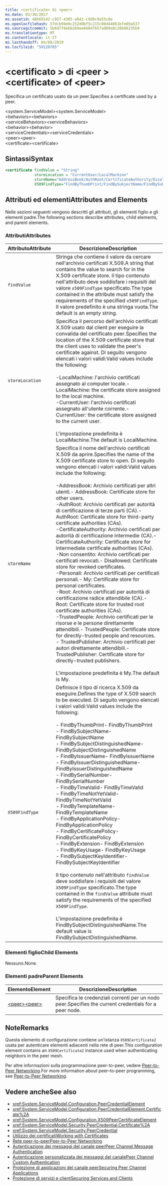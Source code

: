 ```yaml
---
title: <certificate> di <peer>
ms.date: 03/30/2017
ms.assetid: 48b69142-c957-4305-a042-c9d0c9a55c0e
ms.openlocfilehash: 5fdcb94e0c252d0bf5c215c08d44061bfe09a537
ms.sourcegitcommit: 5b6d778ebb269ee6684fb57ad69a8c28b06235b9
ms.translationtype: MT
ms.contentlocale: it-IT
ms.lasthandoff: 04/08/2019
ms.locfileid: "59120705"
---
```

# <a name="certificate-of-peer"></a><span data-ttu-id="febcd-102">\<certificato > di \<peer ></span><span class="sxs-lookup"><span data-stu-id="febcd-102">\<certificate> of \<peer></span></span>
<span data-ttu-id="febcd-103">Specifica un certificato usato da un peer.</span><span class="sxs-lookup"><span data-stu-id="febcd-103">Specifies a certificate used by a peer.</span></span>  
  
 <span data-ttu-id="febcd-104">\<system.ServiceModel></span><span class="sxs-lookup"><span data-stu-id="febcd-104">\<system.ServiceModel></span></span>  
<span data-ttu-id="febcd-105">\<behaviors></span><span class="sxs-lookup"><span data-stu-id="febcd-105">\<behaviors></span></span>  
<span data-ttu-id="febcd-106">\<serviceBehaviors></span><span class="sxs-lookup"><span data-stu-id="febcd-106">\<serviceBehaviors></span></span>  
<span data-ttu-id="febcd-107">\<behavior></span><span class="sxs-lookup"><span data-stu-id="febcd-107">\<behavior></span></span>  
<span data-ttu-id="febcd-108">\<serviceCredentials></span><span class="sxs-lookup"><span data-stu-id="febcd-108">\<serviceCredentials></span></span>  
<span data-ttu-id="febcd-109">\<peer></span><span class="sxs-lookup"><span data-stu-id="febcd-109">\<peer></span></span>  
<span data-ttu-id="febcd-110">\<certificate></span><span class="sxs-lookup"><span data-stu-id="febcd-110">\<certificate></span></span>  
  
## <a name="syntax"></a><span data-ttu-id="febcd-111">Sintassi</span><span class="sxs-lookup"><span data-stu-id="febcd-111">Syntax</span></span>  
  
```xml  
<certificate findValue = "String"
             storeLocation = "CurrentUser/LocalMachine"
             storeName="AddressBook/AuthRoot/CertificateAuthority/Disallowed/My/Root/TrustedPeople/TrustedPublisher"
             X509FindType="FindByThumbPrint/FindBySubjectName/FindBySubjectDistinguishedName/FindByIssuerName/FindByIssuerDistinguishedName/FindBySerialNumber/FindByTimeValid/FindByTimeNotYetValid/FindByTemplateName/FindByApplicationPolicy/FindByCertificatePolicy/FindByExtension/FindByKeyUsage/FindBySubjectKeyIdentifier" />
```  
  
## <a name="attributes-and-elements"></a><span data-ttu-id="febcd-112">Attributi ed elementi</span><span class="sxs-lookup"><span data-stu-id="febcd-112">Attributes and Elements</span></span>  
 <span data-ttu-id="febcd-113">Nelle sezioni seguenti vengono descritti gli attributi, gli elementi figlio e gli elementi padre.</span><span class="sxs-lookup"><span data-stu-id="febcd-113">The following sections describe attributes, child elements, and parent elements.</span></span>  
  
### <a name="attributes"></a><span data-ttu-id="febcd-114">Attributi</span><span class="sxs-lookup"><span data-stu-id="febcd-114">Attributes</span></span>  
  
|<span data-ttu-id="febcd-115">Attributo</span><span class="sxs-lookup"><span data-stu-id="febcd-115">Attribute</span></span>|<span data-ttu-id="febcd-116">Descrizione</span><span class="sxs-lookup"><span data-stu-id="febcd-116">Description</span></span>|  
|---------------|-----------------|  
|`findValue`|<span data-ttu-id="febcd-117">Stringa che contiene il valore da cercare nell'archivio certificati X.509.</span><span class="sxs-lookup"><span data-stu-id="febcd-117">A string that contains the value to search for in the X.509 certificate store.</span></span> <span data-ttu-id="febcd-118">Il tipo contenuto nell'attributo deve soddisfare i requisiti del valore `x509FindType` specificato.</span><span class="sxs-lookup"><span data-stu-id="febcd-118">The type contained in the attribute must satisfy the requirements of the specified `x509FindType`.</span></span> <span data-ttu-id="febcd-119">Il valore predefinito è una stringa vuota.</span><span class="sxs-lookup"><span data-stu-id="febcd-119">The default is an empty string.</span></span>|  
|`storeLocation`|<span data-ttu-id="febcd-120">Specifica il percorso dell'archivio certificati X.509 usato dal client per eseguire la convalida del certificato peer.</span><span class="sxs-lookup"><span data-stu-id="febcd-120">Specifies the location of the X.509 certificate store that the client uses to validate the peer's certificate against.</span></span> <span data-ttu-id="febcd-121">Di seguito vengono elencati i valori validi:</span><span class="sxs-lookup"><span data-stu-id="febcd-121">Valid values include the following:</span></span><br /><br /> <span data-ttu-id="febcd-122">-LocalMachine: l'archivio certificati assegnato al computer locale.</span><span class="sxs-lookup"><span data-stu-id="febcd-122">-   LocalMachine: the certificate store assigned to the local machine.</span></span><br /><span data-ttu-id="febcd-123">-CurrentUser: l'archivio certificati assegnato all'utente corrente.</span><span class="sxs-lookup"><span data-stu-id="febcd-123">-   CurrentUser: the certificate store assigned to the current user.</span></span><br /><br /> <span data-ttu-id="febcd-124">L'impostazione predefinita è LocalMachine.</span><span class="sxs-lookup"><span data-stu-id="febcd-124">The default is LocalMachine.</span></span>|  
|`storeName`|<span data-ttu-id="febcd-125">Specifica il nome dell'archivio certificati X.509 da aprire.</span><span class="sxs-lookup"><span data-stu-id="febcd-125">Specifies the name of the X.509 certificate store to open.</span></span> <span data-ttu-id="febcd-126">Di seguito vengono elencati i valori validi:</span><span class="sxs-lookup"><span data-stu-id="febcd-126">Valid values include the following:</span></span><br /><br /> <span data-ttu-id="febcd-127">-AddressBook: Archivio certificati per altri utenti.</span><span class="sxs-lookup"><span data-stu-id="febcd-127">-   AddressBook: Certificate store for other users.</span></span><br /><span data-ttu-id="febcd-128">-AuthRoot: Archivio certificati per autorità di certificazione di terze parti (CA).</span><span class="sxs-lookup"><span data-stu-id="febcd-128">-   AuthRoot: Certificate store for third-party certificate authorities (CAs).</span></span><br /><span data-ttu-id="febcd-129">-CertificateAuthority: Archivio certificati per autorità di certificazione intermedie (CA).</span><span class="sxs-lookup"><span data-stu-id="febcd-129">-   CertificateAuthority: Certificate store for intermediate certificate authorities (CAs).</span></span><br /><span data-ttu-id="febcd-130">-Non consentito: Archivio certificati per certificati revocati.</span><span class="sxs-lookup"><span data-stu-id="febcd-130">-   Disallowed: Certificate store for revoked certificates.</span></span><br /><span data-ttu-id="febcd-131">-Personali: Archivio certificati per certificati personali.</span><span class="sxs-lookup"><span data-stu-id="febcd-131">-   My: Certificate store for personal certificates.</span></span><br /><span data-ttu-id="febcd-132">-Root: Archivio certificati per autorità di certificazione radice attendibile (CA).</span><span class="sxs-lookup"><span data-stu-id="febcd-132">-   Root: Certificate store for trusted root certificate authorities (CAs).</span></span><br /><span data-ttu-id="febcd-133">-TrustedPeople: Archivio certificati per le risorse e le persone direttamente attendibili.</span><span class="sxs-lookup"><span data-stu-id="febcd-133">-   TrustedPeople: Certificate store for directly-trusted people and resources.</span></span><br /><span data-ttu-id="febcd-134">-   TrustedPublisher: Archivio certificati per autori direttamente attendibili.</span><span class="sxs-lookup"><span data-stu-id="febcd-134">-   TrustedPublisher: Certificate store for directly-trusted publishers.</span></span><br /><br /> <span data-ttu-id="febcd-135">L'impostazione predefinita è My.</span><span class="sxs-lookup"><span data-stu-id="febcd-135">The default is My.</span></span>|  
|`X509FindType`|<span data-ttu-id="febcd-136">Definisce il tipo di ricerca X.509 da eseguire.</span><span class="sxs-lookup"><span data-stu-id="febcd-136">Defines the type of X.509 search to be executed.</span></span> <span data-ttu-id="febcd-137">Di seguito vengono elencati i valori validi:</span><span class="sxs-lookup"><span data-stu-id="febcd-137">Valid values include the following:</span></span><br /><br /> <span data-ttu-id="febcd-138">-   FindByThumbPrint</span><span class="sxs-lookup"><span data-stu-id="febcd-138">-   FindByThumbPrint</span></span><br /><span data-ttu-id="febcd-139">-   FindBySubjectName</span><span class="sxs-lookup"><span data-stu-id="febcd-139">-   FindBySubjectName</span></span><br /><span data-ttu-id="febcd-140">-   FindBySubjectDistinguishedName</span><span class="sxs-lookup"><span data-stu-id="febcd-140">-   FindBySubjectDistinguishedName</span></span><br /><span data-ttu-id="febcd-141">-   FindByIssuerName</span><span class="sxs-lookup"><span data-stu-id="febcd-141">-   FindByIssuerName</span></span><br /><span data-ttu-id="febcd-142">-   FindByIssuerDistinguishedName</span><span class="sxs-lookup"><span data-stu-id="febcd-142">-   FindByIssuerDistinguishedName</span></span><br /><span data-ttu-id="febcd-143">-   FindBySerialNumber</span><span class="sxs-lookup"><span data-stu-id="febcd-143">-   FindBySerialNumber</span></span><br /><span data-ttu-id="febcd-144">-   FindByTimeValid</span><span class="sxs-lookup"><span data-stu-id="febcd-144">-   FindByTimeValid</span></span><br /><span data-ttu-id="febcd-145">-   FindByTimeNotYetValid</span><span class="sxs-lookup"><span data-stu-id="febcd-145">-   FindByTimeNotYetValid</span></span><br /><span data-ttu-id="febcd-146">-   FindByTemplateName</span><span class="sxs-lookup"><span data-stu-id="febcd-146">-   FindByTemplateName</span></span><br /><span data-ttu-id="febcd-147">-   FindByApplicationPolicy</span><span class="sxs-lookup"><span data-stu-id="febcd-147">-   FindByApplicationPolicy</span></span><br /><span data-ttu-id="febcd-148">-   FindByCertificatePolicy</span><span class="sxs-lookup"><span data-stu-id="febcd-148">-   FindByCertificatePolicy</span></span><br /><span data-ttu-id="febcd-149">-   FindByExtension</span><span class="sxs-lookup"><span data-stu-id="febcd-149">-   FindByExtension</span></span><br /><span data-ttu-id="febcd-150">-   FindByKeyUsage</span><span class="sxs-lookup"><span data-stu-id="febcd-150">-   FindByKeyUsage</span></span><br /><span data-ttu-id="febcd-151">-   FindBySubjectKeyIdentifier</span><span class="sxs-lookup"><span data-stu-id="febcd-151">-   FindBySubjectKeyIdentifier</span></span><br /><br /> <span data-ttu-id="febcd-152">Il tipo contenuto nell'attributo `findValue` deve soddisfare i requisiti del valore `X509FindType` specificato.</span><span class="sxs-lookup"><span data-stu-id="febcd-152">The type contained in the `findValue` attribute must satisfy the requirements of the specified `X509FindType`.</span></span><br /><br /> <span data-ttu-id="febcd-153">L'impostazione predefinita è FindBySubjectDistinguishedName.</span><span class="sxs-lookup"><span data-stu-id="febcd-153">The default value is FindBySubjectDistinguishedName.</span></span>|  
  
### <a name="child-elements"></a><span data-ttu-id="febcd-154">Elementi figlio</span><span class="sxs-lookup"><span data-stu-id="febcd-154">Child Elements</span></span>  
 <span data-ttu-id="febcd-155">Nessuno.</span><span class="sxs-lookup"><span data-stu-id="febcd-155">None.</span></span>  
  
### <a name="parent-elements"></a><span data-ttu-id="febcd-156">Elementi padre</span><span class="sxs-lookup"><span data-stu-id="febcd-156">Parent Elements</span></span>  
  
|<span data-ttu-id="febcd-157">Elemento</span><span class="sxs-lookup"><span data-stu-id="febcd-157">Element</span></span>|<span data-ttu-id="febcd-158">Descrizione</span><span class="sxs-lookup"><span data-stu-id="febcd-158">Description</span></span>|  
|-------------|-----------------|  
|[<span data-ttu-id="febcd-159">\<peer></span><span class="sxs-lookup"><span data-stu-id="febcd-159">\<peer></span></span>](../../../../../docs/framework/configure-apps/file-schema/wcf/peer-of-servicecredentials.md)|<span data-ttu-id="febcd-160">Specifica le credenziali correnti per un nodo peer.</span><span class="sxs-lookup"><span data-stu-id="febcd-160">Specifies the current credentials for a peer node.</span></span>|  
  
## <a name="remarks"></a><span data-ttu-id="febcd-161">Note</span><span class="sxs-lookup"><span data-stu-id="febcd-161">Remarks</span></span>  
 <span data-ttu-id="febcd-162">Questa elemento di configurazione contiene un'istanza `X509Certificate2` usata per autenticare elementi adiacenti nella rete di peer.</span><span class="sxs-lookup"><span data-stu-id="febcd-162">This configuration element contains an `X509Certificate2` instance used when authenticating neighbors in the peer mesh.</span></span>  
  
 <span data-ttu-id="febcd-163">Per altre informazioni sulla programmazione peer-to-peer, vedere [Peer-to-Peer Networking](../../../../../docs/framework/wcf/feature-details/peer-to-peer-networking.md).</span><span class="sxs-lookup"><span data-stu-id="febcd-163">For more information about peer-to-peer programming, see [Peer-to-Peer Networking](../../../../../docs/framework/wcf/feature-details/peer-to-peer-networking.md).</span></span>  
  
## <a name="see-also"></a><span data-ttu-id="febcd-164">Vedere anche</span><span class="sxs-lookup"><span data-stu-id="febcd-164">See also</span></span>

- <xref:System.ServiceModel.Configuration.PeerCredentialElement>
- <xref:System.ServiceModel.Configuration.PeerCredentialElement.Certificate%2A>
- <xref:System.ServiceModel.Configuration.X509PeerCertificateElement>
- <xref:System.ServiceModel.Security.PeerCredential.Certificate%2A>
- <xref:System.ServiceModel.Security.PeerCredential>
- [<span data-ttu-id="febcd-165">Utilizzo dei certificati</span><span class="sxs-lookup"><span data-stu-id="febcd-165">Working with Certificates</span></span>](../../../../../docs/framework/wcf/feature-details/working-with-certificates.md)
- [<span data-ttu-id="febcd-166">Rete peer-to-peer</span><span class="sxs-lookup"><span data-stu-id="febcd-166">Peer-to-Peer Networking</span></span>](../../../../../docs/framework/wcf/feature-details/peer-to-peer-networking.md)
- [<span data-ttu-id="febcd-167">Autenticazione dei messaggi del canale peer</span><span class="sxs-lookup"><span data-stu-id="febcd-167">Peer Channel Message Authentication</span></span>](https://docs.microsoft.com/previous-versions/dotnet/netframework-3.5/aa967730(v=vs.90))
- [<span data-ttu-id="febcd-168">Autenticazione personalizzata dei messaggi del canale</span><span class="sxs-lookup"><span data-stu-id="febcd-168">Peer Channel Custom Authentication</span></span>](https://docs.microsoft.com/previous-versions/dotnet/netframework-3.5/ms751447(v=vs.90))
- [<span data-ttu-id="febcd-169">Protezione di applicazioni del canale peer</span><span class="sxs-lookup"><span data-stu-id="febcd-169">Securing Peer Channel Applications</span></span>](../../../../../docs/framework/wcf/feature-details/securing-peer-channel-applications.md)
- [<span data-ttu-id="febcd-170">Protezione di servizi e client</span><span class="sxs-lookup"><span data-stu-id="febcd-170">Securing Services and Clients</span></span>](../../../../../docs/framework/wcf/feature-details/securing-services-and-clients.md)
